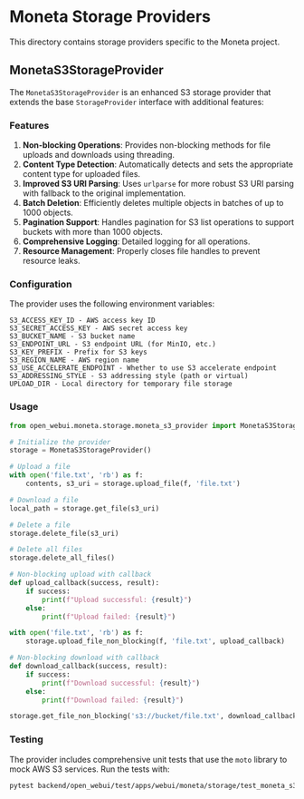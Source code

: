 # Moneta Storage Providers

This directory contains storage providers specific to the Moneta project.

## MonetaS3StorageProvider

The `MonetaS3StorageProvider` is an enhanced S3 storage provider that extends the base `StorageProvider` interface with additional features:

### Features

1. **Non-blocking Operations**: Provides non-blocking methods for file uploads and downloads using threading.
2. **Content Type Detection**: Automatically detects and sets the appropriate content type for uploaded files.
3. **Improved S3 URI Parsing**: Uses `urlparse` for more robust S3 URI parsing with fallback to the original implementation.
4. **Batch Deletion**: Efficiently deletes multiple objects in batches of up to 1000 objects.
5. **Pagination Support**: Handles pagination for S3 list operations to support buckets with more than 1000 objects.
6. **Comprehensive Logging**: Detailed logging for all operations.
7. **Resource Management**: Properly closes file handles to prevent resource leaks.

### Configuration

The provider uses the following environment variables:

```
S3_ACCESS_KEY_ID - AWS access key ID
S3_SECRET_ACCESS_KEY - AWS secret access key
S3_BUCKET_NAME - S3 bucket name
S3_ENDPOINT_URL - S3 endpoint URL (for MinIO, etc.)
S3_KEY_PREFIX - Prefix for S3 keys
S3_REGION_NAME - AWS region name
S3_USE_ACCELERATE_ENDPOINT - Whether to use S3 accelerate endpoint
S3_ADDRESSING_STYLE - S3 addressing style (path or virtual)
UPLOAD_DIR - Local directory for temporary file storage
```

### Usage

```python
from open_webui.moneta.storage.moneta_s3_provider import MonetaS3StorageProvider

# Initialize the provider
storage = MonetaS3StorageProvider()

# Upload a file
with open('file.txt', 'rb') as f:
    contents, s3_uri = storage.upload_file(f, 'file.txt')

# Download a file
local_path = storage.get_file(s3_uri)

# Delete a file
storage.delete_file(s3_uri)

# Delete all files
storage.delete_all_files()

# Non-blocking upload with callback
def upload_callback(success, result):
    if success:
        print(f"Upload successful: {result}")
    else:
        print(f"Upload failed: {result}")

with open('file.txt', 'rb') as f:
    storage.upload_file_non_blocking(f, 'file.txt', upload_callback)

# Non-blocking download with callback
def download_callback(success, result):
    if success:
        print(f"Download successful: {result}")
    else:
        print(f"Download failed: {result}")

storage.get_file_non_blocking('s3://bucket/file.txt', download_callback)
```

### Testing

The provider includes comprehensive unit tests that use the `moto` library to mock AWS S3 services. Run the tests with:

```bash
pytest backend/open_webui/test/apps/webui/moneta/storage/test_moneta_s3_provider.py
```

